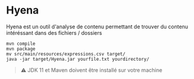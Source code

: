 # Hyena
Hyena est un outil d'analyse de contenu permettant de trouver du contenu intéréssant dans des fichiers / dossiers

```
mvn compile
mvn package
mv src/main/resources/expressions.csv target/
java -jar target/Hyena.jar yourfile.txt yourdirectory/
```

> :warning:
> JDK 11 et Maven doivent être installé sur votre machine
